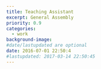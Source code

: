 ```yaml
---
title: Teaching Assistant
excerpt: General Assembly
priority: 0.9
categories:
  - work
background-image:
#date/lastupdated are optional
date: 2016-07-01 22:50:4
#lastupdated: 2017-03-14 22:50:45
---
```

